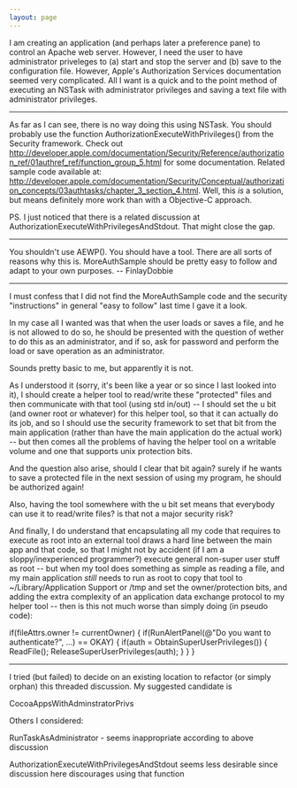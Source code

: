 ```yaml
---
layout: page
---
```


I am creating an application (and perhaps later a preference pane) to control an Apache web server. However, I need the user to have administrator priveleges to (a) start and stop the server and (b) save to the configuration file. However, Apple's Authorization Services documentation seemed very complicated. All I want is a quick and to the point method of executing an NSTask with administrator privileges and saving a text file with administrator privileges.

----

As far as I can see, there is no way doing this using NSTask. You should probably use the function     AuthorizationExecuteWithPrivileges() from the Security framework. Check out http://developer.apple.com/documentation/Security/Reference/authorization_ref/01authref_ref/function_group_5.html for some documentation. Related sample code available at: http://developer.apple.com/documentation/Security/Conceptual/authorization_concepts/03authtasks/chapter_3_section_4.html. Well, this *is* a solution, but means definitely more work than with a Objective-C approach.

PS. I just noticed that there is a related discussion at AuthorizationExecuteWithPrivilegesAndStdout. That might close the gap.

----

You shouldn't use AEWP(). You should have a tool. There are all sorts of reasons why this is. MoreAuthSample should be pretty easy to follow and adapt to your own purposes. -- FinlayDobbie

----

I must confess that I did not find the MoreAuthSample code and the security "instructions" in general "easy to follow" last time I gave it a look.

In my case all I wanted was that when the user loads or saves a file, and he is not allowed to do so, he should be presented with the question of wether to do this as an administrator, and if so, ask for password and perform the load or save operation as an administrator.

Sounds pretty basic to me, but apparently it is not.

As I understood it (sorry, it's been like a year or so since I last looked into it), I should create a helper tool to read/write these "protected" files and then communicate with that tool (using std in/out) -- I should set the u bit (and owner root or whatever) for this helper tool, so that it can actually do its job, and so I should use the security framework to set that bit from the main application (rather than have the main application do the actual work) -- but then comes all the problems of having the helper tool on a writable volume and one that supports unix protection bits.

And the question also arise, should I clear that bit again? surely if he wants to save a protected file in the next session of using my program, he should be authorized again!

Also, having the tool somewhere with the u bit set means that everybody can use it to read/write files? is that not a major security risk?

And finally, I do understand that encapsulating all my code that requires to execute as root into an external tool draws a hard line between the main app and that code, so that I might not by accident (if I am a sloppy/inexperienced programmer?) execute general non-super user stuff as root -- but when my tool does something as simple as reading a file, and my main application *still* needs to run as root to copy that tool to ~/Library/Application Support or /tmp and set the owner/protection bits, and adding the extra complexity of an application data exchange protocol to my helper tool -- then is this not much worse than simply doing (in pseudo code):
    
if(fileAttrs.owner != currentOwner)
{
   if(RunAlertPanel(@"Do you want to authenticate?", ...) == OKAY)
   {
      if(auth = ObtainSuperUserPrivileges())
      {
         ReadFile();
         ReleaseSuperUserPrivileges(auth);
      }
   }
}


----

I tried (but failed) to decide on an existing location to refactor (or simply orphan) this threaded discussion. My suggested candidate is

CocoaAppsWithAdminstratorPrivs

Others I considered:

RunTaskAsAdministrator - seems inappropriate according to above discussion

AuthorizationExecuteWithPrivilegesAndStdout seems less desirable since discussion here discourages using that function
